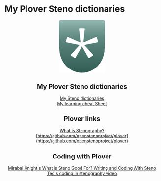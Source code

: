 # My Plover Steno dictionaries

<div align="center" class="icon-parent">
<img src="https://raw.githubusercontent.com/RandTrawick/Steno/64c3139f1064bf873d47f564138d1b95040514e9/assets/plover-icon.svg" alt="plover steno icon" width="150"/>

## My Plover Steno dictionaries
[My Steno dictionaries](https://github.com/RandTrawick/Steno/tree/master/dictionaries)  
[My learning cheat Sheet](MycheatSheet.md)  

## Plover links
[What is Stenography?](https://www.openstenoproject.org/)  
[https://github.com/openstenoproject/plover](https://github.com/openstenoproject/plover)  

## Coding with Plover
[Mirabai Knight's What is Steno Good For? Writing and Coding With Steno](http://plover.stenoknight.com/2010/04/writing-and-coding-with-steno.html)  
[Ted's coding in stenography video](https://www.youtube.com/watch?v=RBBiri3CD6w)  
</div>